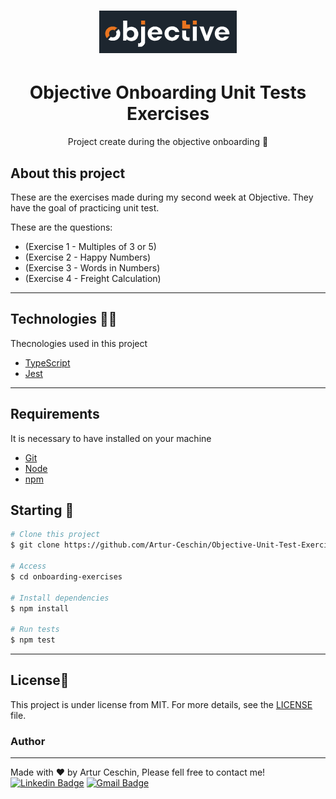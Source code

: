 <h1 align="center">
  <img alt="Logo" src="./assets/objective-logo.png" alt="Objective">
</h1>

<h1 align="center">
    Objective Onboarding Unit Tests Exercises
</h1>
<p align="center">Project create during the objective onboarding 🚀</p>

## About this project

These are the exercises made during my second week at Objective. They have the goal of practicing unit test.

These are the questions:
  - (Exercise 1 - Multiples of 3 or 5)
  - (Exercise 2 - Happy Numbers)
  - (Exercise 3 - Words in Numbers)
  - (Exercise 4 - Freight Calculation)

---

## Technologies 👩‍💻

Thecnologies used in this project

- [TypeScript](https://www.typescriptlang.org/)
- [Jest](https://jestjs.io/)

---

## Requirements

It is necessary to have installed on your machine

- [Git](https://git-scm.com/)
- [Node](https://nodejs.org/en/)
- [npm](https://www.npmjs.com/)


## Starting 🚀

```bash
# Clone this project
$ git clone https://github.com/Artur-Ceschin/Objective-Unit-Test-Exercises.git

# Access
$ cd onboarding-exercises

# Install dependencies
$ npm install

# Run tests
$ npm test

```

---

## License📃

This project is under license from MIT. For more details, see the [LICENSE](./LICENSE.md) file.

### Author

---

Made with ❤️ by Artur Ceschin, Please fell free to contact me!
<br/>
[![Linkedin Badge](https://img.shields.io/badge/-Artur-blue?style=flat-square&logo=Linkedin&logoColor=white&link=https://www.linkedin.com/in/artur-peres-ceschin-programador/)](https://www.linkedin.com/in/artur-peres-ceschin-programador/)
[![Gmail Badge](https://img.shields.io/badge/-artur.ceschin@.com-c14438?style=flat-square&logo=Gmail&logoColor=white&link=mailto:artur.ceschin@gmail.com)](mailto:artur.ceschin@gmail.com)
